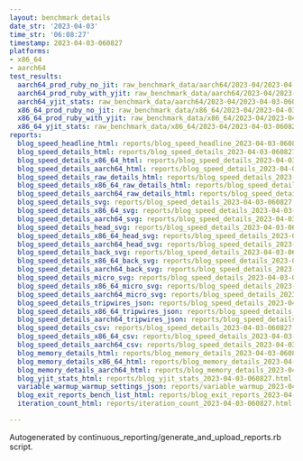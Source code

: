 ```yaml
---
layout: benchmark_details
date_str: '2023-04-03'
time_str: '06:08:27'
timestamp: 2023-04-03-060827
platforms:
- x86_64
- aarch64
test_results:
  aarch64_prod_ruby_no_jit: raw_benchmark_data/aarch64/2023-04/2023-04-03-060827_basic_benchmark_aarch64_prod_ruby_no_jit.json
  aarch64_prod_ruby_with_yjit: raw_benchmark_data/aarch64/2023-04/2023-04-03-060827_basic_benchmark_aarch64_prod_ruby_with_yjit.json
  aarch64_yjit_stats: raw_benchmark_data/aarch64/2023-04/2023-04-03-060827_basic_benchmark_aarch64_yjit_stats.json
  x86_64_prod_ruby_no_jit: raw_benchmark_data/x86_64/2023-04/2023-04-03-060827_basic_benchmark_x86_64_prod_ruby_no_jit.json
  x86_64_prod_ruby_with_yjit: raw_benchmark_data/x86_64/2023-04/2023-04-03-060827_basic_benchmark_x86_64_prod_ruby_with_yjit.json
  x86_64_yjit_stats: raw_benchmark_data/x86_64/2023-04/2023-04-03-060827_basic_benchmark_x86_64_yjit_stats.json
reports:
  blog_speed_headline_html: reports/blog_speed_headline_2023-04-03-060827.html
  blog_speed_details_html: reports/blog_speed_details_2023-04-03-060827.html
  blog_speed_details_x86_64_html: reports/blog_speed_details_2023-04-03-060827.x86_64.html
  blog_speed_details_aarch64_html: reports/blog_speed_details_2023-04-03-060827.aarch64.html
  blog_speed_details_raw_details_html: reports/blog_speed_details_2023-04-03-060827.raw_details.html
  blog_speed_details_x86_64_raw_details_html: reports/blog_speed_details_2023-04-03-060827.x86_64.raw_details.html
  blog_speed_details_aarch64_raw_details_html: reports/blog_speed_details_2023-04-03-060827.aarch64.raw_details.html
  blog_speed_details_svg: reports/blog_speed_details_2023-04-03-060827.svg
  blog_speed_details_x86_64_svg: reports/blog_speed_details_2023-04-03-060827.x86_64.svg
  blog_speed_details_aarch64_svg: reports/blog_speed_details_2023-04-03-060827.aarch64.svg
  blog_speed_details_head_svg: reports/blog_speed_details_2023-04-03-060827.head.svg
  blog_speed_details_x86_64_head_svg: reports/blog_speed_details_2023-04-03-060827.x86_64.head.svg
  blog_speed_details_aarch64_head_svg: reports/blog_speed_details_2023-04-03-060827.aarch64.head.svg
  blog_speed_details_back_svg: reports/blog_speed_details_2023-04-03-060827.back.svg
  blog_speed_details_x86_64_back_svg: reports/blog_speed_details_2023-04-03-060827.x86_64.back.svg
  blog_speed_details_aarch64_back_svg: reports/blog_speed_details_2023-04-03-060827.aarch64.back.svg
  blog_speed_details_micro_svg: reports/blog_speed_details_2023-04-03-060827.micro.svg
  blog_speed_details_x86_64_micro_svg: reports/blog_speed_details_2023-04-03-060827.x86_64.micro.svg
  blog_speed_details_aarch64_micro_svg: reports/blog_speed_details_2023-04-03-060827.aarch64.micro.svg
  blog_speed_details_tripwires_json: reports/blog_speed_details_2023-04-03-060827.tripwires.json
  blog_speed_details_x86_64_tripwires_json: reports/blog_speed_details_2023-04-03-060827.x86_64.tripwires.json
  blog_speed_details_aarch64_tripwires_json: reports/blog_speed_details_2023-04-03-060827.aarch64.tripwires.json
  blog_speed_details_csv: reports/blog_speed_details_2023-04-03-060827.csv
  blog_speed_details_x86_64_csv: reports/blog_speed_details_2023-04-03-060827.x86_64.csv
  blog_speed_details_aarch64_csv: reports/blog_speed_details_2023-04-03-060827.aarch64.csv
  blog_memory_details_html: reports/blog_memory_details_2023-04-03-060827.html
  blog_memory_details_x86_64_html: reports/blog_memory_details_2023-04-03-060827.x86_64.html
  blog_memory_details_aarch64_html: reports/blog_memory_details_2023-04-03-060827.aarch64.html
  blog_yjit_stats_html: reports/blog_yjit_stats_2023-04-03-060827.html
  variable_warmup_warmup_settings_json: reports/variable_warmup_2023-04-03-060827.warmup_settings.json
  blog_exit_reports_bench_list_html: reports/blog_exit_reports_2023-04-03-060827.bench_list.html
  iteration_count_html: reports/iteration_count_2023-04-03-060827.html

---
```

Autogenerated by continuous_reporting/generate_and_upload_reports.rb script.
